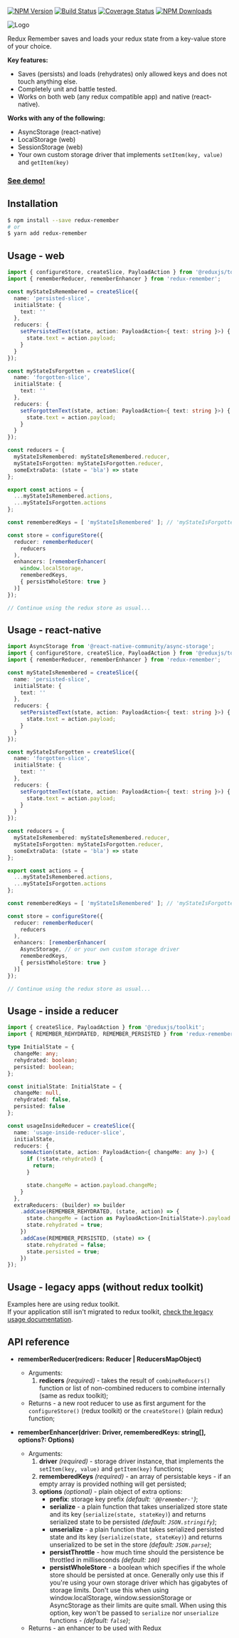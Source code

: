 [![NPM Version](https://img.shields.io/npm/v/redux-remember.svg?style=flat-square)](https://www.npmjs.com/package/redux-remember)
[![Build Status](https://github.com/zewish/redux-remember/workflows/build/badge.svg)](https://github.com/zewish/redux-remember/actions?query=workflow%3Abuild)
[![Coverage Status](https://coveralls.io/repos/github/zewish/redux-remember/badge.svg?branch=master)](https://coveralls.io/github/zewish/redux-remember?branch=master)
[![NPM Downloads](https://img.shields.io/npm/dm/redux-remember.svg?style=flat-square)](https://www.npmjs.com/package/redux-remember)

![Logo](https://raw.githubusercontent.com/zewish/redux-remember/master/logo.png)

Redux Remember saves and loads your redux state from a key-value store of your choice.

__Key features:__
- Saves (persists) and loads (rehydrates) only allowed keys and does not touch anything else.
- Completely unit and battle tested.
- Works on both web (any redux compatible app) and native (react-native).

__Works with any of the following:__
- AsyncStorage (react-native)
- LocalStorage (web)
- SessionStorage (web)
- Your own custom storage driver that implements `setItem(key, value)` and `getItem(key)`

### [__See demo!__](https://rawgit.com/zewish/redux-remember/master/demo-web/index.html)

Installation
------------
```bash
$ npm install --save redux-remember
# or
$ yarn add redux-remember
```

Usage - web
-----------

```ts
import { configureStore, createSlice, PayloadAction } from '@reduxjs/toolkit';
import { rememberReducer, rememberEnhancer } from 'redux-remember';

const myStateIsRemembered = createSlice({
  name: 'persisted-slice',
  initialState: {
    text: ''
  },
  reducers: {
    setPersistedText(state, action: PayloadAction<{ text: string }>) {
      state.text = action.payload;
    }
  }
});

const myStateIsForgotten = createSlice({
  name: 'forgotten-slice',
  initialState: {
    text: ''
  },
  reducers: {
    setForgottenText(state, action: PayloadAction<{ text: string }>) {
      state.text = action.payload;
    }
  }
});

const reducers = {
  myStateIsRemembered: myStateIsRemembered.reducer,
  myStateIsForgotten: myStateIsForgotten.reducer,
  someExtraData: (state = 'bla') => state
};

export const actions = {
  ...myStateIsRemembered.actions,
  ...myStateIsForgotten.actions
};

const rememberedKeys = [ 'myStateIsRemembered' ]; // 'myStateIsForgotten' will be forgotten, as it's not in this list

const store = configureStore({
  reducer: rememberReducer(
    reducers
  ),
  enhancers: [rememberEnhancer(
    window.localStorage,
    rememberedKeys,
    { persistWholeStore: true }
  )]
});

// Continue using the redux store as usual...
```

Usage - react-native
--------------------

```ts
import AsyncStorage from '@react-native-community/async-storage';
import { configureStore, createSlice, PayloadAction } from '@reduxjs/toolkit';
import { rememberReducer, rememberEnhancer } from 'redux-remember';

const myStateIsRemembered = createSlice({
  name: 'persisted-slice',
  initialState: {
    text: ''
  },
  reducers: {
    setPersistedText(state, action: PayloadAction<{ text: string }>) {
      state.text = action.payload;
    }
  }
});

const myStateIsForgotten = createSlice({
  name: 'forgotten-slice',
  initialState: {
    text: ''
  },
  reducers: {
    setForgottenText(state, action: PayloadAction<{ text: string }>) {
      state.text = action.payload;
    }
  }
});

const reducers = {
  myStateIsRemembered: myStateIsRemembered.reducer,
  myStateIsForgotten: myStateIsForgotten.reducer,
  someExtraData: (state = 'bla') => state
};

export const actions = {
  ...myStateIsRemembered.actions,
  ...myStateIsForgotten.actions
};

const rememberedKeys = [ 'myStateIsRemembered' ]; // 'myStateIsForgotten' will be forgotten, as it's not in this list

const store = configureStore({
  reducer: rememberReducer(
    reducers
  ),
  enhancers: [rememberEnhancer(
    AsyncStorage, // or your own custom storage driver
    rememberedKeys,
    { persistWholeStore: true }
  )]
});

// Continue using the redux store as usual...
```

Usage - inside a reducer
------------------------

```ts
import { createSlice, PayloadAction } from '@reduxjs/toolkit';
import { REMEMBER_REHYDRATED, REMEMBER_PERSISTED } from 'redux-remember';

type InitialState = {
  changeMe: any;
  rehydrated: boolean;
  persisted: boolean;
};

const initialState: InitialState = {
  changeMe: null,
  rehydrated: false,
  persisted: false
};

const usageInsideReducer = createSlice({
  name: 'usage-inside-reducer-slice',
  initialState,
  reducers: {
    someAction(state, action: PayloadAction<{ changeMe: any }>) {
      if (!state.rehydrated) {
        return;
      }

      state.changeMe = action.payload.changeMe;
    }
  },
  extraReducers: (builder) => builder
    .addCase(REMEMBER_REHYDRATED, (state, action) => {
      state.changeMe = (action as PayloadAction<InitialState>).payload.changeMe;
      state.rehydrated = true;
    })
    .addCase(REMEMBER_PERSISTED, (state) => {
      state.rehydrated = false;
      state.persisted = true;
    })
});
```

Usage - legacy apps (without redux toolkit)
-------------------------------------------

Examples here are using redux toolkit.<br>
If your application still isn't migrated to redux toolkit, [check the legacy usage documentation](./LEGACY-USAGE.md).


API reference
-------------
- **rememberReducer(redicers: Reducer | ReducersMapObject)**
    - Arguments:
        1. **redicers** *(required)* - takes the result of `combineReducers()` function or list of non-combined reducers to combine internally (same as redux toolkit);
    - Returns - a new root reducer to use as first argument for the `configureStore()` (redux toolkit) or the `createStore()` (plain redux) function;


- **rememberEnhancer(driver: Driver, rememberedKeys: string[], options?: Options)**
    - Arguments:
        1. **driver** *(required)* - storage driver instance, that implements the `setItem(key, value)` and `getItem(key)` functions;
        2. **rememberedKeys** *(required)* - an array of persistable keys - if an empty array is provided nothing will get persisted;
        3. **options** *(optional)* - plain object of extra options:
            - **prefix**: storage key prefix *(default: `'@@remember-'`)*;
            - **serialize** - a plain function that takes unserialized store state and its key (`serialize(state, stateKey)`) and returns serialized state to be persisted *(default: `JSON.stringify`)*;
            - **unserialize** - a plain function that takes serialized persisted state  and its key (`serialize(state, stateKey)`) and returns unserialized to be set in the store *(default: `JSON.parse`)*;
            - **persistThrottle** - how much time should the persistence be throttled in milliseconds *(default: `100`)*
            - **persistWholeStore** - a boolean which specifies if the whole store should be persisted at once. Generally only use this if you're using your own storage driver which has gigabytes of storage limits. Don't use this when using window.localStorage, window.sessionStorage or AsyncStorage as their limits are quite small. When using this option, key won't be passed to `serialize` nor `unserialize` functions - *(default: `false`)*;
    - Returns - an enhancer to be used with Redux
